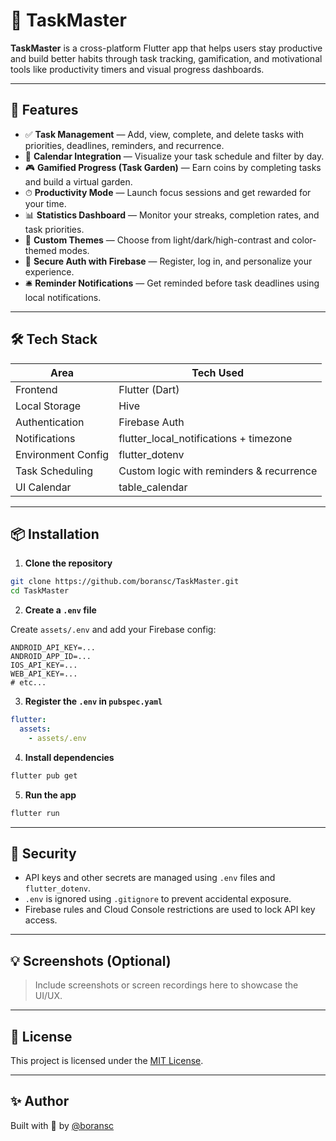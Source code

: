 # 📱 TaskMaster

**TaskMaster** is a cross-platform Flutter app that helps users stay productive and build better habits through task tracking, gamification, and motivational tools like productivity timers and visual progress dashboards.

---

## 🚀 Features

- ✅ **Task Management** — Add, view, complete, and delete tasks with priorities, deadlines, reminders, and recurrence.
- 📅 **Calendar Integration** — Visualize your task schedule and filter by day.
- 🎮 **Gamified Progress (Task Garden)** — Earn coins by completing tasks and build a virtual garden.
- ⏱ **Productivity Mode** — Launch focus sessions and get rewarded for your time.
- 📊 **Statistics Dashboard** — Monitor your streaks, completion rates, and task priorities.
- 🎨 **Custom Themes** — Choose from light/dark/high-contrast and color-themed modes.
- 🔐 **Secure Auth with Firebase** — Register, log in, and personalize your experience.
- 🛎️ **Reminder Notifications** — Get reminded before task deadlines using local notifications.

---

## 🛠 Tech Stack

| Area                | Tech Used                             |
|---------------------|----------------------------------------|
| Frontend            | Flutter (Dart)                        |
| Local Storage       | Hive                                  |
| Authentication      | Firebase Auth                         |
| Notifications       | flutter_local_notifications + timezone |
| Environment Config  | flutter_dotenv                        |
| Task Scheduling     | Custom logic with reminders & recurrence |
| UI Calendar         | table_calendar                        |

---

## 📦 Installation

1. **Clone the repository**

```bash
git clone https://github.com/boransc/TaskMaster.git
cd TaskMaster
```

2. **Create a `.env` file**

Create `assets/.env` and add your Firebase config:

```env
ANDROID_API_KEY=...
ANDROID_APP_ID=...
IOS_API_KEY=...
WEB_API_KEY=...
# etc...
```

3. **Register the `.env` in `pubspec.yaml`**

```yaml
flutter:
  assets:
    - assets/.env
```

4. **Install dependencies**

```bash
flutter pub get
```

5. **Run the app**

```bash
flutter run
```

---

## 🔐 Security

- API keys and other secrets are managed using `.env` files and `flutter_dotenv`.
- `.env` is ignored using `.gitignore` to prevent accidental exposure.
- Firebase rules and Cloud Console restrictions are used to lock API key access.

---

## 💡 Screenshots (Optional)

> Include screenshots or screen recordings here to showcase the UI/UX.

---

## 📄 License

This project is licensed under the [MIT License](LICENSE).

---

## ✨ Author

Built with 💙 by [@boransc](https://github.com/boransc)
